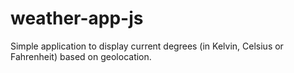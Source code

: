 # weather-app-js
Simple application to display current degrees (in Kelvin, Celsius or Fahrenheit) based on geolocation.
